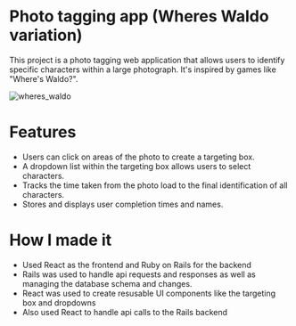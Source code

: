 # Photo tagging app (Wheres Waldo variation)

This project is a photo tagging web application that allows users to identify specific characters within a large photograph. It's inspired by games like "Where's Waldo?".

![wheres_waldo](https://github.com/kenyounot123/wheres-waldo/assets/70028795/38afa049-91ba-4c3a-9de3-3229e850fe92)
# Features

- Users can click on areas of the photo to create a targeting box.
- A dropdown list within the targeting box allows users to select characters.
- Tracks the time taken from the photo load to the final identification of all characters.
- Stores and displays user completion times and names.

# How I made it

- Used React as the frontend and Ruby on Rails for the backend
- Rails was used to handle api requests and responses as well as managing the database schema and changes.
- React was used to create resusable UI components like the targeting box and dropdowns
- Also used React to handle api calls to the Rails backend
